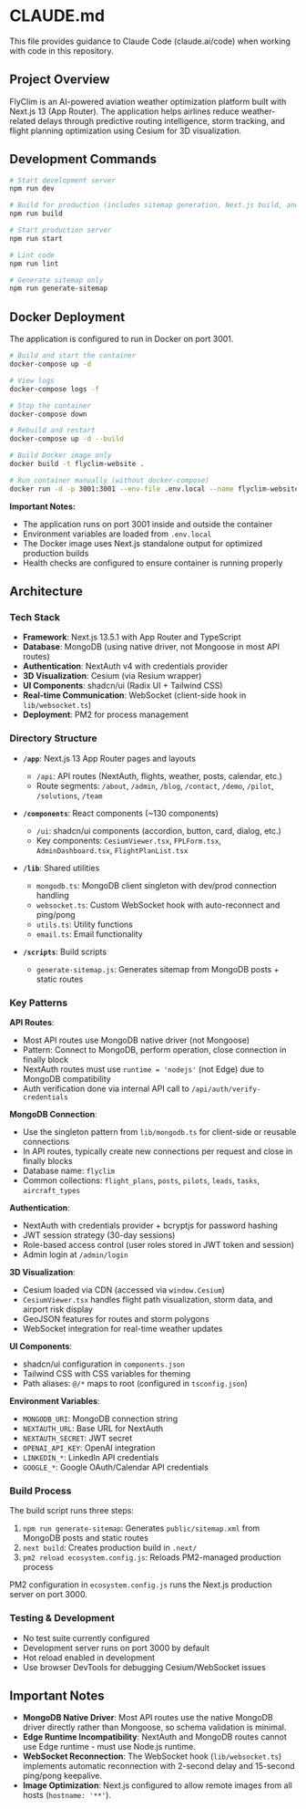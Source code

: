 # CLAUDE.md

This file provides guidance to Claude Code (claude.ai/code) when working with code in this repository.

## Project Overview

FlyClim is an AI-powered aviation weather optimization platform built with Next.js 13 (App Router). The application helps airlines reduce weather-related delays through predictive routing intelligence, storm tracking, and flight planning optimization using Cesium for 3D visualization.

## Development Commands

```bash
# Start development server
npm run dev

# Build for production (includes sitemap generation, Next.js build, and PM2 reload)
npm run build

# Start production server
npm run start

# Lint code
npm run lint

# Generate sitemap only
npm run generate-sitemap
```

## Docker Deployment

The application is configured to run in Docker on port 3001.

```bash
# Build and start the container
docker-compose up -d

# View logs
docker-compose logs -f

# Stop the container
docker-compose down

# Rebuild and restart
docker-compose up -d --build

# Build Docker image only
docker build -t flyclim-website .

# Run container manually (without docker-compose)
docker run -d -p 3001:3001 --env-file .env.local --name flyclim-website flyclim-website
```

**Important Notes:**
- The application runs on port 3001 inside and outside the container
- Environment variables are loaded from `.env.local`
- The Docker image uses Next.js standalone output for optimized production builds
- Health checks are configured to ensure container is running properly

## Architecture

### Tech Stack
- **Framework**: Next.js 13.5.1 with App Router and TypeScript
- **Database**: MongoDB (using native driver, not Mongoose in most API routes)
- **Authentication**: NextAuth v4 with credentials provider
- **3D Visualization**: Cesium (via Resium wrapper)
- **UI Components**: shadcn/ui (Radix UI + Tailwind CSS)
- **Real-time Communication**: WebSocket (client-side hook in `lib/websocket.ts`)
- **Deployment**: PM2 for process management

### Directory Structure

- **`/app`**: Next.js 13 App Router pages and layouts
  - `/api`: API routes (NextAuth, flights, weather, posts, calendar, etc.)
  - Route segments: `/about`, `/admin`, `/blog`, `/contact`, `/demo`, `/pilot`, `/solutions`, `/team`

- **`/components`**: React components (~130 components)
  - `/ui`: shadcn/ui components (accordion, button, card, dialog, etc.)
  - Key components: `CesiumViewer.tsx`, `FPLForm.tsx`, `AdminDashboard.tsx`, `FlightPlanList.tsx`

- **`/lib`**: Shared utilities
  - `mongodb.ts`: MongoDB client singleton with dev/prod connection handling
  - `websocket.ts`: Custom WebSocket hook with auto-reconnect and ping/pong
  - `utils.ts`: Utility functions
  - `email.ts`: Email functionality

- **`/scripts`**: Build scripts
  - `generate-sitemap.js`: Generates sitemap from MongoDB posts + static routes

### Key Patterns

**API Routes**:
- Most API routes use MongoDB native driver (not Mongoose)
- Pattern: Connect to MongoDB, perform operation, close connection in finally block
- NextAuth routes must use `runtime = 'nodejs'` (not Edge) due to MongoDB compatibility
- Auth verification done via internal API call to `/api/auth/verify-credentials`

**MongoDB Connection**:
- Use the singleton pattern from `lib/mongodb.ts` for client-side or reusable connections
- In API routes, typically create new connections per request and close in finally blocks
- Database name: `flyclim`
- Common collections: `flight_plans`, `posts`, `pilots`, `leads`, `tasks`, `aircraft_types`

**Authentication**:
- NextAuth with credentials provider + bcryptjs for password hashing
- JWT session strategy (30-day sessions)
- Role-based access control (user roles stored in JWT token and session)
- Admin login at `/admin/login`

**3D Visualization**:
- Cesium loaded via CDN (accessed via `window.Cesium`)
- `CesiumViewer.tsx` handles flight path visualization, storm data, and airport risk display
- GeoJSON features for routes and storm polygons
- WebSocket integration for real-time weather updates

**UI Components**:
- shadcn/ui configuration in `components.json`
- Tailwind CSS with CSS variables for theming
- Path aliases: `@/*` maps to root (configured in `tsconfig.json`)

**Environment Variables**:
- `MONGODB_URI`: MongoDB connection string
- `NEXTAUTH_URL`: Base URL for NextAuth
- `NEXTAUTH_SECRET`: JWT secret
- `OPENAI_API_KEY`: OpenAI integration
- `LINKEDIN_*`: LinkedIn API credentials
- `GOOGLE_*`: Google OAuth/Calendar API credentials

### Build Process

The build script runs three steps:
1. `npm run generate-sitemap`: Generates `public/sitemap.xml` from MongoDB posts and static routes
2. `next build`: Creates production build in `.next/`
3. `pm2 reload ecosystem.config.js`: Reloads PM2-managed production process

PM2 configuration in `ecosystem.config.js` runs the Next.js production server on port 3000.

### Testing & Development

- No test suite currently configured
- Development server runs on port 3000 by default
- Hot reload enabled in development
- Use browser DevTools for debugging Cesium/WebSocket issues

## Important Notes

- **MongoDB Native Driver**: Most API routes use the native MongoDB driver directly rather than Mongoose, so schema validation is minimal.
- **Edge Runtime Incompatibility**: NextAuth and MongoDB routes cannot use Edge runtime - must use Node.js runtime.
- **WebSocket Reconnection**: The WebSocket hook (`lib/websocket.ts`) implements automatic reconnection with 2-second delay and 15-second ping/pong keepalive.
- **Image Optimization**: Next.js configured to allow remote images from all hosts (`hostname: '**'`).
